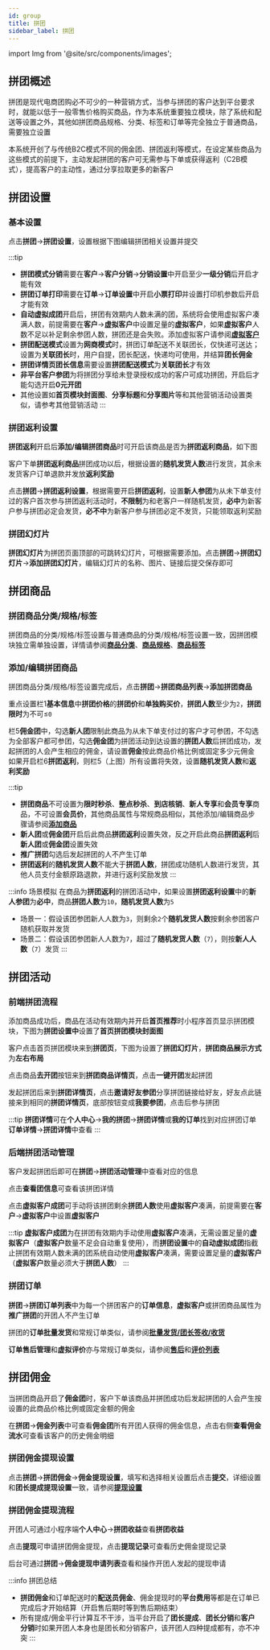 ```yaml
---
id: group
title: 拼团
sidebar_label: 拼团
---
```

import Img from '@site/src/components/images';

## 拼团概述
拼团是现代电商团购必不可少的一种营销方式，当参与拼团的客户达到平台要求时，就能以低于一般零售价格购买商品，作为本系统重要独立模块，除了系统和配送等设置之外，其他如拼团商品规格、分类、标签和订单等完全独立于普通商品，需要独立设置

本系统开创了与传统B2C模式不同的佣金团、拼团返利等模式，在设定某些商品为这些模式的前提下，主动发起拼团的客户可无需参与下单或获得返利（C2B模式），提高客户的主动性，通过分享拉取更多的新客户

## 拼团设置

### 基本设置
点击**拼团**->**拼团设置**，设置根据下图编辑拼团相关设置并提交
<Img i="marketing-group-1.png"/>

:::tip
* **拼团模式分销**需要在**客户**->**客户分销**->**分销设置**中开启至少**一级分销**后开启才能有效
* **拼团订单打印**需要在**订单**->**订单设置**中开启**小票打印**并设置打印机参数后开启才能有效
* **自动虚拟成团**开启后，拼团有效期内人数未满的团，系统将会使用虚拟客户凑满人数，前提需要在**客户**->**虚拟客户**中设置足量的**虚拟客户**，如果**虚拟客户**人数不足以补足剩余参团人数，拼团还是会失败。添加虚拟客户请参阅[**虚拟客户**](/operate/goods.md)
* **拼团配送模式**设置为**网商模式**时，拼团订单配送不关联团长，仅快递可送达；设置为**关联团长**时，用户自提，团长配送，快递均可使用，并结算**团长佣金**
* **拼团详情页团长信息**需要设置**拼团配送模式**为**关联团长**才有效
* **非平台客户参团**为将拼团分享给未登录授权成功的客户可成功拼团，开启后才能勾选开启**0元开团**
* 其他设置如**首页模块封面图**、**分享标题**和**分享图片**等和其他营销活动设置类似，请参考其他营销活动
:::

### 拼团返利设置
**拼团返利**开启后**添加/编辑拼团商品**时可开启该商品是否为**拼团返利商品**，如下图
<Img i="marketing-group-3.png"/>

客户下单**拼团返利商品**拼团成功以后，根据设置的**随机发货人数**进行发货，其余未发货客户订单退款并发放**返利奖励**

点击**拼团**->**拼团返利设置**，根据需要开启**拼团返利**，设置**新人参团**为从未下单支付过的客户首次参与拼团返利活动时，**不限制**为和老客户一样随机发货，**必中**为新客户参与拼团必定会发货，**必不中**为新客户参与拼团必定不发货，只能领取返利奖励
<Img i="marketing-group-2.png"/>

### 拼团幻灯片
**拼团幻灯片**为拼团页面顶部的可跳转幻灯片，可根据需要添加。点击**拼团**->**拼团幻灯片**->**添加拼团幻灯片**，编辑幻灯片的名称、图片、链接后提交保存即可
<Img i="marketing-group-4.png"/>

## 拼团商品

### 拼团商品分类/规格/标签
拼团商品的分类/规格/标签设置与普通商品的分类/规格/标签设置一致，因拼团模块独立需单独设置，详情请参阅[**商品分类**](/operate/goods.md)、[**商品规格**](/operate/goods.md)、[**商品标签**](/operate/goods.md)

### 添加/编辑拼团商品
拼团商品分类/规格/标签设置完成后，点击**拼团**->**拼团商品列表**->**添加拼团商品**
<Img i="marketing-group-6.png"/>

重点设置栏1**基本信息**中**拼团价格**的**拼团价**和**单独购买价**，**拼团人数**至少为```2```，**拼团限时**为不可≤```0```
<Img i="marketing-group-7.png"/>

栏5**佣金团**中，勾选**新人团**限制此商品为从未下单支付过的客户才可参团，不勾选为全部客户都可参团，勾选**佣金团**为拼团活动到达设置的**拼团人数**后拼团成功，发起拼团的人会产生相应的佣金，请设置**佣金**按此商品价格比例或固定多少元佣金
<Img i="marketing-group-8.png"/>
如果开启栏6**拼团返利**，则栏5（上图）所有设置将失效，设置**随机发货人数**和**返利奖励**
<Img i="marketing-group-9.png"/>

:::tip
* **拼团商品**不可设置为**限时秒杀**、**整点秒杀**、**到店核销**、**新人专享**和**会员专享**商品，不可设置**会员价**，其他商品属性与常规商品相似，其他添加/编辑商品步骤请参阅[**添加商品**](/operate/goods.md)
* **新人团**或**佣金团**开启后此商品**拼团返利**设置失效，反之开启此商品**拼团返利**后**新人团**或**佣金团**设置失效
* **推广拼团**勾选后发起拼团的人不产生订单
* **拼团返利**的**随机发货人数**不能大于**拼团人数**，拼团成功随机人数进行发货，其他人员支付金额原路退款，并进行返利奖励发放
:::

:::info 场景模拟
在商品为**拼团返利**的拼团活动中，如果设置**拼团返利设置**中的**新人参团**为**必中**，商品**拼团人数**为```10```，**随机发货人数**为```5```
- 场景一：假设该团参团新人人数为```3```，则剩余```2```个**随机发货人数**按剩余参团客户随机获取并发货
- 场景二：假设该团参团新人人数为```7```，超过了**随机发货人数**（```7```），则按**新人人数**（```7```）发货
:::

## 拼团活动

### 前端拼团流程
添加商品成功后，商品在活动有效期内并开启**首页推荐**时小程序首页显示拼团模块，下图为**拼团设置中**设置了**首页拼团模块封面图**
<Img i="marketing-group-10.png"/>

客户点击首页拼团模块来到**拼团页**，下图为设置了**拼团幻灯片**，**拼团商品展示方式**为**左右布局**
<Img i="marketing-group-11.png"/>

点击商品**去开团**按钮来到**拼团商品详情页**，点击**一键开团**发起拼团
<Img i="marketing-group-13.png"/>

发起拼团后来到**拼团详情页**，点击**邀请好友参团**分享拼团链接给好友，好友点此链接来到相同的**拼团详情页**，底部按钮变成**我要参团**，点击后参与拼团
<Img i="marketing-group-12.png"/>

:::tip
**拼团详情**可在**个人中心**->**我的拼团**->**拼团详情**或**我的订单**找到对应拼团订单**订单详情**->**拼团详情**中查看
:::

### 后端拼团活动管理
客户发起拼团后即可在**拼团**->**拼团活动管理**中查看对应的信息
<Img i="marketing-group-14.png"/>

点击**查看团信息**可查看该拼团详情
<Img i="marketing-group-15.png"/>

点击**虚拟客户成团**可手动将该拼团剩余**拼团人数**使用**虚拟客户**凑满，前提需要在**客户**->**虚拟客户**中设置**虚拟客户**
<Img i="marketing-group-16.png"/>

:::tip
**虚拟客户成团**为在拼团有效期内手动使用**虚拟客户**凑满，无需设置足量的**虚拟客户**（**虚拟客户**数量不足会自动重复使用），而**拼团设置**中的**自动虚拟成团**指截止拼团有效期人数未满的团系统自动使用**虚拟客户**凑满，需要设置足量的**虚拟客户**（**虚拟客户**数量必须大于**拼团人数**）
:::

### 拼团订单
**拼团**->**拼团订单列表**中为每一个拼团客户的**订单信息**，**虚拟客户**或拼团商品属性为**推广拼团**的开团人不产生订单
<Img i="marketing-group-17.png"/>

拼团的**订单批量发货**和常规订单类似，请参阅[**批量发货/团长签收/收货**](/operate/goods.md)
<Img i="marketing-group-18.png"/>

**订单售后管理**和**虚拟评价**亦与常规订单类似，请参阅[**售后**](/operate/order.md#售后)和[**评价列表**](/operate/goods.md)

## 拼团佣金
当拼团商品开启了**佣金团**时，客户下单该商品并拼团成功后发起拼团的人会产生按设置的此商品价格比例或固定金额的佣金

在**拼团**->**佣金列表**中可查看**佣金团**所有开团人获得的佣金信息，点击右侧**查看佣金流水**可查看该客户的历史佣金明细
<Img i="marketing-group-21.png"/>

### 拼团佣金提现设置
点击**拼团**->**拼团佣金**->**佣金提现设置**，填写和选择相关设置后点击**提交**，详细设置和**团长提成提现设置**一致，请参阅[**提现设置**](/operate/goods.md)
<Img i="marketing-group-5.png"/>

### 拼团佣金提现流程
开团人可通过小程序端**个人中心**->**拼团收益**查看**拼团收益**
<Img i="marketing-group-19.png"/>

点击**提现**可申请拼团佣金提现，点击**提现记录**可查看历史佣金提现记录
<Img i="marketing-group-20.png"/>

后台可通过**拼团**->**佣金提现申请列表**查看和操作开团人发起的提现申请
<Img i="marketing-group-22.png"/>

:::info 拼团总结
* **拼团佣金**和订单配送时的**配送员佣金**、佣金提现时的**平台费用**等都是在订单已完成后才开始结算（开启售后期时等到售后期结束）
* 所有提成/佣金平行计算互不干涉，当平台开启了**团长提成**、**团长分销**和**客户分销**时如果开团人本身也是团长和分销客户，该开团人四种提成都有，亦不冲突
:::
